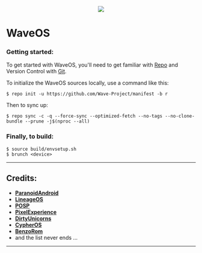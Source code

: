<p align="center">
  <img src="https://i.imgur.com/HPowUAx.png" />
</p>

# WaveOS

### Getting started:
To get started with WaveOS, you'll need to get familiar with [Repo](https://source.android.com/source/using-repo.html) and Version Control with [Git](https://source.android.com/source/version-control.html).

To initialize the WaveOS sources locally, use a command like this:
```
$ repo init -u https://github.com/Wave-Project/manifest -b r
```

Then to sync up:
```
$ repo sync -c -q --force-sync --optimized-fetch --no-tags --no-clone-bundle --prune -j$(nproc --all)
```

### Finally, to build: ###
```
$ source build/envsetup.sh
$ brunch <device>
```
---------------------------------
Credits:
-----
 * [**ParanoidAndroid**](https://github.com/AOSPA)
 * [**LineageOS**](https://github.com/LineageOS)
 * [**POSP**](https://github.com/PotatoProject)
 * [**PixelExperience**](https://github.com/PixelExperience)
 * [**DirtyUnicorns**](https://github.com/dirtyunicorns)
 * [**CypherOS**](https://github.com/CypherOS)
 * [**BenzoRom**](https://github.com/BenzoRom)
 * and the list never ends ...
---------------------------------
